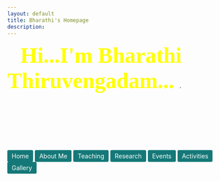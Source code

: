 ```yaml
---
layout: default
title: Bharathi's Homepage
description: 
---
```





<span style="font-size: 50px; color: yellow; font-family: 'Tangerine', Toshi Omagari; margin-left: 30px;"> <b> Hi...I'm Bharathi Thiruvengadam...</b> </span>.

<br/><br/><br/> <br/><br/><br/>


<a href="index" class="btn" style="display: inline-block; padding: 5px 10px; background-color: #157878; color: white; text-decoration: none; border-radius: 3px;">Home</a>  <a href="about" class="btn" style="display: inline-block; padding: 5px 10px; background-color: #157878; color: white; text-decoration: none; border-radius: 3px;">About Me</a> <a href="teaching" class="btn" style="display: inline-block; padding: 5px 10px; background-color: #157878; color: white; text-decoration: none; border-radius: 3px;">Teaching</a>  <a href="research" class="btn" style="display: inline-block; padding: 5px 10px; background-color: #157878; color: white; text-decoration: none; border-radius: 3px;">Research</a>  <a href="event" class="btn" style="display: inline-block; padding: 5px 10px; background-color: #157878; color: white; text-decoration: none; border-radius: 3px;">Events</a>  <a href="activities" class="btn" style="display: inline-block; padding: 5px 10px; background-color: #157878; color: white; text-decoration: none; border-radius: 3px;">Activities</a> <a href="gallery" class="btn" style="display: inline-block; padding: 5px 10px; background-color: #157878; color: white; text-decoration: none; border-radius: 3px;">Gallery</a>

<br/>
<p style="margin-top: 320px; text-size: larger"> </p>

<style>
body {
    background-image: URL('Backpho.png');
    background-size: cover;
    background-repeat: no-repeat;
    background-attachment: fixed;
    background-position: center below;
}
</style>

<br/><br/>

